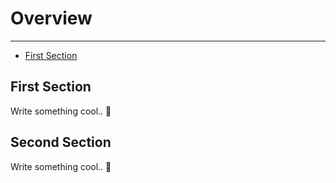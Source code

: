 # Overview

---

- [First Section](#section-1)

<a name="section-1"></a>

## First Section

Write something cool.. 🦊

## Second Section

Write something cool.. 🦊
